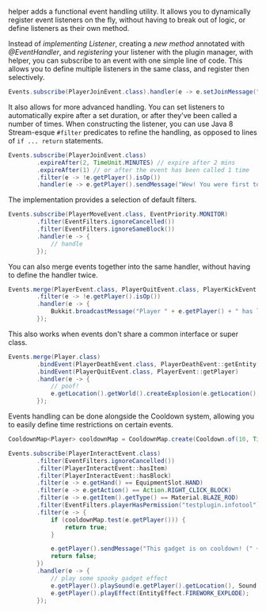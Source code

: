 helper adds a functional event handling utility. It allows you to dynamically register event listeners on the fly, without having to break out of logic, or define listeners as their own method.

Instead of *implementing Listener*, creating a *new method* annotated with *@EventHandler*, and *registering* your listener with the plugin manager, with helper, you can subscribe to an event with one simple line of code. This allows you to define multiple listeners in the same class, and register then selectively.

```java
Events.subscribe(PlayerJoinEvent.class).handler(e -> e.setJoinMessage(""));
```

It also allows for more advanced handling. You can set listeners to automatically expire after a set duration, or after they've been called a number of times. When constructing the listener, you can use Java 8 Stream-esque `#filter` predicates to refine the handling, as opposed to lines of `if ... return` statements.

```java
Events.subscribe(PlayerJoinEvent.class)
        .expireAfter(2, TimeUnit.MINUTES) // expire after 2 mins
        .expireAfter(1) // or after the event has been called 1 time
        .filter(e -> !e.getPlayer().isOp())
        .handler(e -> e.getPlayer().sendMessage("Wew! You were first to join the server since it restarted!"));
```

The implementation provides a selection of default filters.
```java
Events.subscribe(PlayerMoveEvent.class, EventPriority.MONITOR)
        .filter(EventFilters.ignoreCancelled())
        .filter(EventFilters.ignoreSameBlock())
        .handler(e -> {
            // handle
        });
```

You can also merge events together into the same handler, without having to define the handler twice.
```java
Events.merge(PlayerEvent.class, PlayerQuitEvent.class, PlayerKickEvent.class)
        .filter(e -> !e.getPlayer().isOp())
        .handler(e -> {
            Bukkit.broadcastMessage("Player " + e.getPlayer() + " has left the server!");
        });
```

This also works when events don't share a common interface or super class.
```java
Events.merge(Player.class)
        .bindEvent(PlayerDeathEvent.class, PlayerDeathEvent::getEntity)
        .bindEvent(PlayerQuitEvent.class, PlayerEvent::getPlayer)
        .handler(e -> {
            // poof!
            e.getLocation().getWorld().createExplosion(e.getLocation(), 1.0f);
        });
```

Events handling can be done alongside the Cooldown system, allowing you to easily define time restrictions on certain events.
```java
CooldownMap<Player> cooldownMap = CooldownMap.create(Cooldown.of(10, TimeUnit.SECONDS));

Events.subscribe(PlayerInteractEvent.class)
        .filter(EventFilters.ignoreCancelled())
        .filter(PlayerInteractEvent::hasItem)
        .filter(PlayerInteractEvent::hasBlock)
        .filter(e -> e.getHand() == EquipmentSlot.HAND)
        .filter(e -> e.getAction() == Action.RIGHT_CLICK_BLOCK)
        .filter(e -> e.getItem().getType() == Material.BLAZE_ROD)
        .filter(EventFilters.playerHasPermission("testplugin.infotool"))
        .filter(e -> {
            if (cooldownMap.test(e.getPlayer())) {
                return true;
            }

            e.getPlayer().sendMessage("This gadget is on cooldown! (" + cooldownMap.remainingTime(e.getPlayer(), TimeUnit.SECONDS) + " seconds left)");
            return false;
        })
        .handler(e -> {
            // play some spooky gadget effect
            e.getPlayer().playSound(e.getPlayer().getLocation(), Sound.ENTITY_CAT_PURR, 1.0f, 1.0f);
            e.getPlayer().playEffect(EntityEffect.FIREWORK_EXPLODE);
        });
```